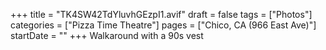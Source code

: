 +++
title = "TK4SW42TdYluvhGEzpI1.avif"
draft = false
tags = ["Photos"]
categories = ["Pizza Time Theatre"]
pages = ["Chico, CA (966 East Ave)"]
startDate = ""
+++
Walkaround with a 90s vest

